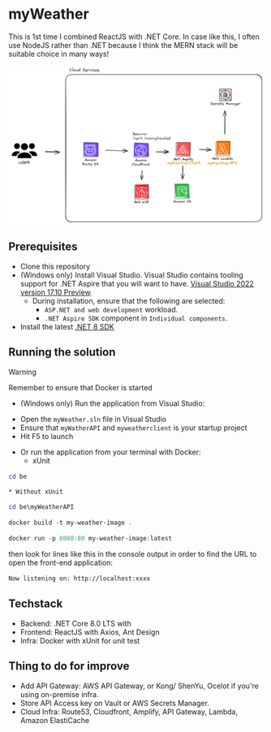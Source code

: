 # myWeather

This is 1st time I combined ReactJS with .NET Core. In case like this, I often use NodeJS rather than .NET because I think the MERN stack will be suitable choice in many ways!

![myWeather architecture diagram](my-weather.png)

## Prerequisites
- Clone this repository
- (Windows only) Install Visual Studio. Visual Studio contains tooling support for .NET Aspire that you will want to have. [Visual Studio 2022 version 17.10 Preview](https://visualstudio.microsoft.com/vs/preview/).
  - During installation, ensure that the following are selected:
    - `ASP.NET and web development` workload.
    - `.NET Aspire SDK` component in `Individual components`.
- Install the latest [.NET 8 SDK](https://github.com/dotnet/installer#installers-and-binaries)


## Running the solution

> [!WARNING]
> Remember to ensure that Docker is started

* (Windows only) Run the application from Visual Studio:
 - Open the `myWeather.sln` file in Visual Studio
 - Ensure that `myWatherAPI` and `myweatherclient` is your startup project
 - Hit F5 to launch

* Or run the application from your terminal with Docker:
    * xUnit
```powershell
cd be
```
    * Without xUnit
```powershell
cd be\myWeatherAPI
```

```powershell
docker build -t my-weather-image .
```

```powershell
docker run -p 8080:80 my-weather-image:latest
```

then look for lines like this in the console output in order to find the URL to open the front-end application:
```sh
Now listening on: http://localhost:xxxx
```


## Techstack
- Backend: .NET Core 8.0 LTS with
- Frontend: ReactJS with Axios, Ant Design
- Infra: Docker with xUnit for unit test



## Thing to do for improve
- Add API Gateway: AWS API Gateway, or Kong/ ShenYu, Ocelot if you're using on-premise infra.
- Store API Access key on Vault or AWS Secrets Manager.
- Cloud Infra: Route53, Cloudfront, Amplify, API Gateway, Lambda, Amazon ElastiCache